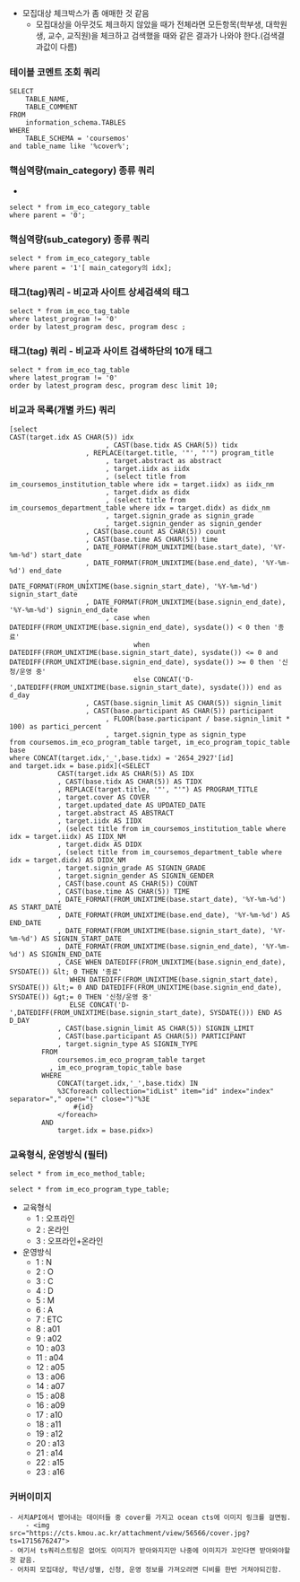 


-  모집대상 체크박스가 좀 애매한 것 같음
	- 모집대상을 아무것도 체크하지 않았을 때가 전체라면 모든항목(학부생, 대학원생, 교수, 교직원)을 체크하고 검색했을 때와 같은 결과가 나와야 한다.(검색결과값이 다름)


### 테이블 코멘트 조회 쿼리
```
SELECT  
    TABLE_NAME,  
    TABLE_COMMENT  
FROM  
    information_schema.TABLES  
WHERE  
    TABLE_SCHEMA = 'coursemos'  
and table_name like '%cover%';
```

### 핵심역량(main_category) 종류 쿼리
- 
```
select * from im_eco_category_table  
where parent = '0';
```


### 핵심역량(sub_category) 종류 쿼리
```
select * from im_eco_category_table  
where parent = '1'[ main_category의 idx];
```

### 태그(tag)쿼리 - 비교과 사이트 상세검색의 태그
```
select * from im_eco_tag_table  
where latest_program != '0'  
order by latest_program desc, program desc ;
```

### 태그(tag) 쿼리 - 비교과 사이트 검색하단의 10개 태그
```
select * from im_eco_tag_table  
where latest_program != '0'  
order by latest_program desc, program desc limit 10;
```

### 비교과 목록(개별 카드) 쿼리
```
[select  
CAST(target.idx AS CHAR(5)) idx  
                        , CAST(base.tidx AS CHAR(5)) tidx  
                   , REPLACE(target.title, '"', "'") program_title  
                        , target.abstract as abstract  
                        , target.iidx as iidx  
                        , (select title from im_coursemos_institution_table where idx = target.iidx) as iidx_nm  
                        , target.didx as didx  
                        , (select title from im_coursemos_department_table where idx = target.didx) as didx_nm  
                        , target.signin_grade as signin_grade  
                        , target.signin_gender as signin_gender  
                   , CAST(base.count AS CHAR(5)) count  
                   , CAST(base.time AS CHAR(5)) time  
                   , DATE_FORMAT(FROM_UNIXTIME(base.start_date), '%Y-%m-%d') start_date  
                   , DATE_FORMAT(FROM_UNIXTIME(base.end_date), '%Y-%m-%d') end_date  
                   , DATE_FORMAT(FROM_UNIXTIME(base.signin_start_date), '%Y-%m-%d') signin_start_date  
                   , DATE_FORMAT(FROM_UNIXTIME(base.signin_end_date), '%Y-%m-%d') signin_end_date  
                        , case when DATEDIFF(FROM_UNIXTIME(base.signin_end_date), sysdate()) < 0 then '종료'  
                               when DATEDIFF(FROM_UNIXTIME(base.signin_start_date), sysdate()) <= 0 and DATEDIFF(FROM_UNIXTIME(base.signin_end_date), sysdate()) >= 0 then '신청/운영 중'  
                               else CONCAT('D-',DATEDIFF(FROM_UNIXTIME(base.signin_start_date), sysdate())) end as d_day  
                   , CAST(base.signin_limit AS CHAR(5)) signin_limit  
                   , CAST(base.participant AS CHAR(5)) participant  
                        , FLOOR(base.participant / base.signin_limit * 100) as partici_percent  
                        , target.signin_type as signin_type
from coursemos.im_eco_program_table target, im_eco_program_topic_table base  
where CONCAT(target.idx,'_',base.tidx) = '2654_2927'[id]
and target.idx = base.pidx](<SELECT
			CAST(target.idx AS CHAR(5)) AS IDX
			, CAST(base.tidx AS CHAR(5)) AS TIDX
			, REPLACE(target.title, '"', "'") AS PROGRAM_TITLE
			, target.cover AS COVER
			, target.updated_date AS UPDATED_DATE			
			, target.abstract AS ABSTRACT
			, target.iidx AS IIDX
			, (select title from im_coursemos_institution_table where idx = target.iidx) AS IIDX_NM
			, target.didx AS DIDX
			, (select title from im_coursemos_department_table where idx = target.didx) AS DIDX_NM
			, target.signin_grade AS SIGNIN_GRADE
			, target.signin_gender AS SIGNIN_GENDER
			, CAST(base.count AS CHAR(5)) COUNT
			, CAST(base.time AS CHAR(5)) TIME
			, DATE_FORMAT(FROM_UNIXTIME(base.start_date), '%Y-%m-%d') AS START_DATE
			, DATE_FORMAT(FROM_UNIXTIME(base.end_date), '%Y-%m-%d') AS END_DATE
			, DATE_FORMAT(FROM_UNIXTIME(base.signin_start_date), '%Y-%m-%d') AS SIGNIN_START_DATE
			, DATE_FORMAT(FROM_UNIXTIME(base.signin_end_date), '%Y-%m-%d') AS SIGNIN_END_DATE
			, CASE WHEN DATEDIFF(FROM_UNIXTIME(base.signin_end_date), SYSDATE()) &lt; 0 THEN '종료'
			   WHEN DATEDIFF(FROM_UNIXTIME(base.signin_start_date), SYSDATE()) &lt;= 0 AND DATEDIFF(FROM_UNIXTIME(base.signin_end_date), SYSDATE()) &gt;= 0 THEN '신청/운영 중'
			   ELSE CONCAT('D-',DATEDIFF(FROM_UNIXTIME(base.signin_start_date), SYSDATE())) END AS D_DAY
			, CAST(base.signin_limit AS CHAR(5)) SIGNIN_LIMIT
			, CAST(base.participant AS CHAR(5)) PARTICIPANT
			, target.signin_type AS SIGNIN_TYPE
		FROM 
			coursemos.im_eco_program_table target
		  , im_eco_program_topic_table base
		WHERE 
			CONCAT(target.idx,'_',base.tidx) IN
			%3Cforeach collection="idList" item="id" index="index" separator="," open="(" close=")"%3E
				#{id}
			</foreach>
		AND 
			target.idx = base.pidx>)
```


### 교육형식, 운영방식 (필터)
```
select * from im_eco_method_table;  
  
select * from im_eco_program_type_table;
```
- 교육형식
	- 1 : 오프라인
	- 2 : 온라인
	- 3 : 오프라인+온라인
- 운영방식
	- 1 : N
	- 2 : O
	- 3 : C
	- 4 : D
	- 5 : M
	- 6 : A
	- 7 : ETC
	- 8 : a01
	- 9 : a02
	- 10 : a03
	- 11 : a04
	- 12 : a05
	- 13 : a06
	- 14 : a07
	- 15 : a08
	- 16 : a09
	- 17 : a10
	- 18 : a11
	- 19 : a12
	- 20 : a13
	- 21 : a14
	- 22 : a15
	- 23 : a16

### 커버이미지
	- 서치API에서 뱉어내는 데이터들 중 cover를 가지고 ocean cts에 이미지 링크를 걸면됨.
		- <img src="https://cts.kmou.ac.kr/attachment/view/56566/cover.jpg?ts=1715676247">
	- 여기서 ts쿼리스트링은 없어도 이미지가 받아와지지만 나중에 이미지가 꼬인다면 받아와야할 것 같음.
	- 어차피 모집대상, 학년/성별, 신청, 운영 정보를 가져오려면 디비를 한번 거쳐야되긴함.
